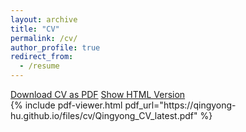 ```yaml
---
layout: archive
title: "CV"
permalink: /cv/
author_profile: true
redirect_from:
  - /resume
---
```


<div class="cv-buttons">
  <a href="https://qingyong-hu.github.io/files/cv/Qingyong_CV_latest.pdf" class="btn btn--primary" target="_blank">Download CV as PDF</a>
  <a href="#" class="btn" id="toggle-pdf-view">Show HTML Version</a>
</div>

<div id="pdf-view">
  {% include pdf-viewer.html pdf_url="https://qingyong-hu.github.io/files/cv/Qingyong_CV_latest.pdf" %}
</div>

<div id="cv-content" style="display: none;">
  <!-- Your existing CV content here -->
  {% include cv-content.html %}
</div>

<script>
  document.getElementById('toggle-pdf-view').addEventListener('click', function(e) {
    e.preventDefault();
    var pdfView = document.getElementById('pdf-view');
    var cvContent = document.getElementById('cv-content');
    
    if (pdfView.style.display === 'none') {
      pdfView.style.display = 'block';
      cvContent.style.display = 'none';
      this.textContent = 'Show HTML Version';
    } else {
      pdfView.style.display = 'none';
      cvContent.style.display = 'block';
      this.textContent = 'Show PDF Version';
    }
  });
</script>

<!-- {% include base_path %}

Education
======
* Ph.D in Version Control Theory, GitHub University, 2018 (expected)
* M.S. in Jekyll, GitHub University, 2014
* B.S. in GitHub, GitHub University, 2012

Work experience
======
* Spring 2024: Academic Pages Collaborator
  * GitHub University
  * Duties includes: Updates and improvements to template
  * Supervisor: The Users

* Fall 2015: Research Assistant
  * GitHub University
  * Duties included: Merging pull requests
  * Supervisor: Professor Hub

* Summer 2015: Research Assistant
  * GitHub University
  * Duties included: Tagging issues
  * Supervisor: Professor Git
  
Skills
======
* Skill 1
* Skill 2
  * Sub-skill 2.1
  * Sub-skill 2.2
  * Sub-skill 2.3
* Skill 3

Publications
======
  <ul>{% for post in site.publications reversed %}
    {% include archive-single-cv.html %}
  {% endfor %}</ul>
  
Talks
======
  <ul>{% for post in site.talks reversed %}
    {% include archive-single-talk-cv.html  %}
  {% endfor %}</ul>
  
Teaching
======
  <ul>{% for post in site.teaching reversed %}
    {% include archive-single-cv.html %}
  {% endfor %}</ul>
  
Service and leadership
======
* Currently signed in to 43 different slack teams -->
